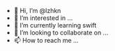 - 👋 Hi, I’m @lzhkn
- 👀 I’m interested in ...
- 🌱 I’m currently learning swift
- 💞️ I’m looking to collaborate on ...
- 📫 How to reach me ...

<!---
lzhkn/lzhkn is a ✨ special ✨ repository because its `README.md` (this file) appears on your GitHub profile.
You can click the Preview link to take a look at your changes.
--->
